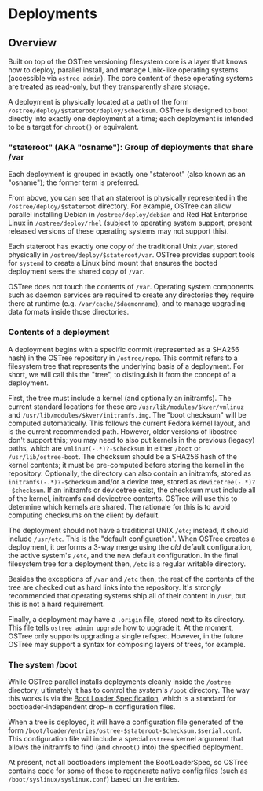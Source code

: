 # Deployments

## Overview

Built on top of the OSTree versioning filesystem core is a layer
that knows how to deploy, parallel install, and manage Unix-like
operating systems (accessible via `ostree admin`).  The core content of these operating systems
are treated as read-only, but they transparently share storage.

A deployment is physically located at a path of the form
`/ostree/deploy/$stateroot/deploy/$checksum`.
OSTree is designed to boot directly into exactly one deployment
at a time; each deployment is intended to be a target for
`chroot()` or equivalent.

### "stateroot" (AKA "osname"): Group of deployments that share /var

Each deployment is grouped in exactly one "stateroot" (also known as an "osname");
the former term is preferred.

From above, you can see that an stateroot is physically represented in the
`/ostree/deploy/$stateroot` directory. For example, OSTree can allow parallel
installing Debian in `/ostree/deploy/debian` and Red Hat Enterprise Linux in
`/ostree/deploy/rhel` (subject to operating system support, present released
versions of these operating systems may not support this).

Each stateroot has exactly one copy of the traditional Unix `/var`,
stored physically in `/ostree/deploy/$stateroot/var`.  OSTree provides
support tools for `systemd` to create a Linux bind mount that ensures
the booted deployment sees the shared copy of `/var`.

OSTree does not touch the contents of `/var`.  Operating system
components such as daemon services are required to create any
directories they require there at runtime
(e.g. `/var/cache/$daemonname`), and to manage upgrading data formats
inside those directories.

### Contents of a deployment

A deployment begins with a specific commit (represented as a
SHA256 hash) in the OSTree repository in `/ostree/repo`.  This commit refers
to a filesystem tree that represents the underlying basis of a
deployment.  For short, we will call this the "tree", to
distinguish it from the concept of a deployment.

First, the tree must include a kernel (and optionally an initramfs).  The
current standard locations for these are `/usr/lib/modules/$kver/vmlinuz` and
`/usr/lib/modules/$kver/initramfs.img`.  The "boot checksum" will be computed
automatically.  This follows the current Fedora kernel layout, and is
the current recommended path.  However, older versions of libostree don't
support this; you may need to also put kernels in the previous (legacy)
paths, which are `vmlinuz(-.*)?-$checksum` in either `/boot` or `/usr/lib/ostree-boot`.
The checksum should be a SHA256 hash of the kernel contents; it must be
pre-computed before storing the kernel in the repository.  Optionally,
the directory can also contain an initramfs, stored as
`initramfs(-.*)?-$checksum` and/or a device tree, stored as
`devicetree(-.*)?-$checksum`.  If an initramfs or devicetree exist,
the checksum must include all of the kernel, initramfs and devicetree contents.
OSTree will use this to determine which kernels are shared.  The rationale for
this is to avoid computing checksums on the client by default.

The deployment should not have a traditional UNIX `/etc`; instead, it
should include `/usr/etc`.  This is the "default configuration".  When
OSTree creates a deployment, it performs a 3-way merge using the
*old* default configuration, the active system's `/etc`, and the new
default configuration.  In the final filesystem tree for a deployment
then, `/etc` is a regular writable directory.

Besides the exceptions of `/var` and `/etc` then, the rest of the
contents of the tree are checked out as hard links into the
repository.  It's strongly recommended that operating systems ship all
of their content in `/usr`, but this is not a hard requirement.

Finally, a deployment may have a `.origin` file, stored next to its
directory.  This file tells `ostree admin upgrade` how to upgrade it.
At the moment, OSTree only supports upgrading a single refspec.
However, in the future OSTree may support a syntax for composing
layers of trees, for example.

### The system /boot

While OSTree parallel installs deployments cleanly inside the
`/ostree` directory, ultimately it has to control the system's `/boot`
directory.  The way this works is via the
[Boot Loader Specification](http://www.freedesktop.org/wiki/Specifications/BootLoaderSpec),
which is a standard for bootloader-independent drop-in configuration
files.

When a tree is deployed, it will have a configuration file generated
of the form
`/boot/loader/entries/ostree-$stateroot-$checksum.$serial.conf`.  This
configuration file will include a special `ostree=` kernel argument
that allows the initramfs to find (and `chroot()` into) the specified
deployment.

At present, not all bootloaders implement the BootLoaderSpec, so
OSTree contains code for some of these to regenerate native config
files (such as `/boot/syslinux/syslinux.conf`) based on the entries.
